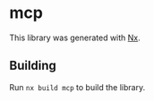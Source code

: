 # mcp

This library was generated with [Nx](https://nx.dev).

## Building

Run `nx build mcp` to build the library.
